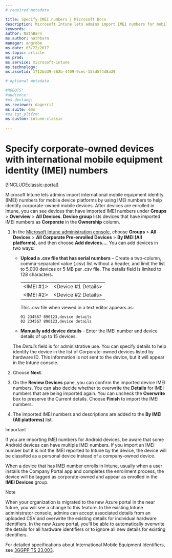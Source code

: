 ```yaml
---
# required metadata

title: Specify IMEI numbers | Microsoft Docs
description: Microsoft Intune lets admins import IMEI numbers for mobile device platforms to help identify corporate-owned mobile devices
keywords:
author: NathBarnms.author: nathbarn
manager: angrobe
ms.date: 03/22/2017
ms.topic: article
ms.prod:
ms.service: microsoft-intune
ms.technology:
ms.assetid: 1712bd39-562b-4409-9cec-155d5f4d8a39

# optional metadata

#ROBOTS:
#audience:
#ms.devlang:
ms.reviewer: dagerrit
ms.suite: ems
#ms.tgt_pltfrm:
ms.custom: intune-classic

---
```


# Specify corporate-owned devices with international mobile equipment identity (IMEI) numbers

[!INCLUDE[classic-portal](../includes/classic-portal.md)]

Microsoft Intune lets admins import international mobile equipment identity (IMEI) numbers for mobile device platforms by using IMEI numbers to help identify corporate-owned mobile devices. After devices are enrolled in Intune, you can see devices that have imported IMEI numbers under **Groups** > **Overview** > **All Devices**. **Device group** lists devices that have imported IMEI numbers as **Corporate** in the **Ownership** column.

1. In the [Microsoft Intune administration console](https://manage.microsoft.com), choose **Groups** &gt; **All Devices** &gt; **All Corporate Pre-enrolled Devices** &gt; **By IMEI (All platforms)**, and then choose **Add devices…**. You can add devices in two ways:

    -   **Upload a .csv file that has serial numbers** – Create a two-column, comma-separated value (.csv) list without a header, and limit the list to 5,000 devices or 5 MB per .csv file. The details field is limited to 128 characters.

        |||
        |-|-|
        |&lt;IMEI #1&gt;|&lt;Device #1 Details&gt;|
        |&lt;IMEI #2&gt;|&lt;Device #2 Details&gt;|
        This .csv file when viewed in a text editor appears as:

        ```
        01 234567 890123,device details
        02 234567 890123,device details
        ```

    -   **Manually add device details** - Enter the IMEI number and device details of up to 15 devices.

   The *Details* field is for administrative use. You can specify details to help identify the device in the list of Corporate-owned devices listed by hardware ID. This information is not sent to the device, but it will appear in the Intune console.

2.   Choose **Next**.
3.  On the **Review Devices** pane, you can confirm the imported device IMEI numbers. You can also decide whether to overwrite the **Details** for IMEI numbers that are being imported again. You can uncheck the **Overwrite** box to preserve the Current details. Choose **Finish** to import the IMEI numbers.
4.  The imported IMEI numbers and descriptions are added to the **By IMEI (All platforms)** list.

> [!IMPORTANT]
> If you are importing IMEI numbers for Android devices, be aware that some Android devices can have multiple IMEI numbers. If you import an IMEI number but it is not the IMEI reported to Intune by the device, the device will be classifed as a personal device instead of a company-owned device.

When a device that has IMEI number enrolls in Intune, usually when a user installs the Company Portal app and completes the enrollment process, the device will be tagged as corporate-owned and appear as enrolled in the **IMEI Devices** group.

>[!NOTE]
> When your organization is migrated to the new Azure portal in the near future, you will see a change to this feature. In the existing Intune administrator console, admins can accept associated details from an uploaded CSV and overwrite the existing details for individual hardware identifiers. In the new Azure portal, you’ll be able to automatically overwrite the details for all hardware identifiers or to ignore all new details for existing identifiers.

For detailed specifications about International Mobile Equipment Identifiers, see [3GGPP TS 23.003](https://portal.3gpp.org/desktopmodules/Specifications/SpecificationDetails.aspx?specificationId=729).
